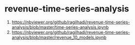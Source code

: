 # revenue-time-series-analysis

1. https://nbviewer.org/github/ragilhadi/revenue-time-series-analysis/blob/master/time-series-analysis.ipynb
2. https://nbviewer.org/github/ragilhadi/revenue-time-series-analysis/blob/master/revenue_10_models.ipynb

